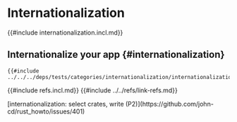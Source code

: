 # Internationalization

{{#include internationalization.incl.md}}

## Internationalize your app {#internationalization}

```rust,editable
{{#include ../../../deps/tests/categories/internationalization/internationalization1.rs:example}}
```

{{#include refs.incl.md}}
{{#include ../../refs/link-refs.md}}

<div class="hidden">
[internationalization: select crates, write (P2)](https://github.com/john-cd/rust_howto/issues/401)

</div>
